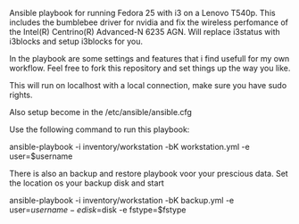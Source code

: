 Ansible playbook for running Fedora 25 with i3 on a Lenovo T540p.
This includes the bumblebee driver for nvidia and fix the wireless perfomance of the Intel(R) Centrino(R) Advanced-N 6235 AGN.
Will replace i3status with i3blocks and setup i3blocks for you.

In the playbook are some settings and features that i find usefull for my own workflow.
Feel free to fork this repository and set things up the way you like.

This will run on localhost with a local connection, make sure you have sudo rights.

Also setup become in the /etc/ansible/ansible.cfg


Use the following command to run this playbook:

ansible-playbook -i inventory/workstation -bK workstation.yml -e user=$username


There is also an backup and restore playbook voor your prescious data.
Set the location os your backup disk and start

ansible-playbook -i inventory/workstation -bK backup.yml -e user=$username -e disk=$disk -e fstype=$fstype
